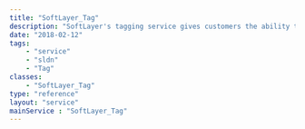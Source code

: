```yaml
---
title: "SoftLayer_Tag"
description: "SoftLayer's tagging service gives customers the ability to tag devices with keywords that can later be used to search upon. "
date: "2018-02-12"
tags:
    - "service"
    - "sldn"
    - "Tag"
classes:
    - "SoftLayer_Tag"
type: "reference"
layout: "service"
mainService : "SoftLayer_Tag"
---
```

